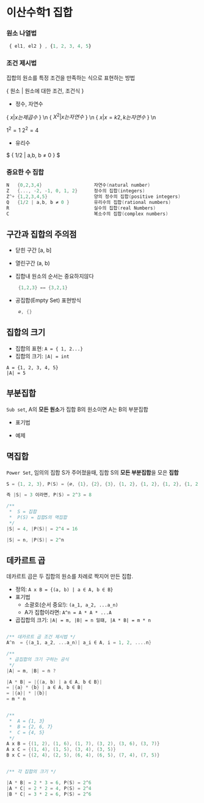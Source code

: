 # 이산수학1 집합

### 원소 나열법
```js
 { el1, el2 } , {1, 2, 3, 4, 5}
```
### 조건 제시법
 집합의 원소를 특정 조건을 만족하는 식으로 표현하는 방법

 { 원소 | 원소에 대한 조건, 조건식 }
 
- 정수, 자연수
 
 { $x | x 는 제곱수$ } \n
 { $X^2 | x는 자연수$ } \n
 { $x | x = k2, k는 자연수$ } \n

 $1^2 = 1$
 $2^2 = 4$

- 유리수

 $ { 1/2 | a,b, b ≠ 0 } $



### 중요한 수 집합

 ```cpp
 N   {0,2,3,4}                   자연수(natural number)
 Z   {..., -2, -1, 0, 1, 2}      정수의 집합(integers)
 Z^+ {1,2,3,4,5}                 양의 정수의 집합(positive integers)
 Q   {1/2 | a,b, b ≠ 0 }         유리수의 집합(rational numbers)
 R                               실수의 집합(real Numbers)
 C                               복소수의 집합(complex numbers)

 ```

 ## 구간과 집합의 주의점

 - 닫힌 구간
    [a, b]
 
 - 열린구간
    (a, b)

 - 집합내 원소의 순서는 중요하지않다
    ```cpp
     {1,2,3} == {3,2,1}
    ```  
 - 공집합(Empty Set) 표현방식
   ```cpp
    ∅, {}
   ```
## 집합의 크기

- 집합의 표현: `A = { 1, 2...}`
- 집합의 크기: `|A| = int`

```cp
A = {1, 2, 3, 4, 5} 
|A| = 5
```

## 부분집합
`Sub set`, A의 **모든 원소**가 집합 B의 원소이면 A는 B의 부분집합

- 표기법

- 예제


## 멱집합
`Power Set`, 임의의 집합 S가 주어졌을때, 집합 S의 **모든 부분집합**을 모은 **집합**

```cpp
S = {1, 2, 3}, P(S) = {∅, {1}, {2}, {3}, {1, 2}, {1, 2}, {1, 2}, {1, 2, 3}} = 8

즉 |S| = 3 이라면, P(S) = 2^3 = 8

/**
 *  S = 집합
 *  P(S) = 집합S의 멱집합
 */
|S| = 4, |P(S)| = 2^4 = 16

|S| = n, |P(S)| = 2^n
```



## 데카르트 곱

데카르트 곱은 두 집합의 원소를 차례로 짝지어 만든 집합.

- 정의: `A x B = {(a, b) | a ∈ A, b ∈ B}`
- 표기법
   + 소괄호(순서 중요!): `(a_1, a_2, ...a_n)`
   + A가 집합이라면: `A^n = A * A * ...A`
- 곱집합의 크기: `|A| = m, |B| = n 일떄, |A * B| = m * n`




```cpp

/** 데카르트 곱 조건 제시법 */
A^n  = {(a_1, a_2, ...a_n)| a_i ∈ A, i = 1, 2, ....n}

/**
 * 곱집합의 크기 구하는 공식
 */
|A| = m, |B| = n ?

|A * B| = |{(a, b) | a ∈ A, b ∈ B}|
= |{a} * {b} | a ∈ A, b ∈ B|
= |{a}| * |{b}|
= m * n


/**
 *  A = {1, 3}
 *  B = {2, 6, 7}
 *  C = {4, 5}
 */
A x B = {(1, 2), (1, 6), (1, 7), (3, 2), (3, 6), (3, 7)}
A x C = {(1, 4), (1, 5), (3, 4), (3, 5)}
B x C = {(2, 4), (2, 5), (6, 4), (6, 5), (7, 4), (7, 5)}


/** 각 집합의 크기 */

|A * B| = 2 * 3 = 6, P(S) = 2^6
|A * C| = 2 * 2 = 4, P(S) = 2^4
|B * C| = 3 * 2 = 6, P(S) = 2^6

```

